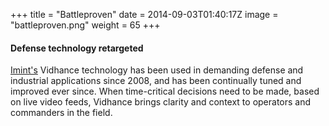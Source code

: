 +++
title = "Battleproven"
date = 2014-09-03T01:40:17Z
image = "battleproven.png"
weight = 65
+++
#### Defense technology retargeted
[Imint's](http://www.imint.se) Vidhance technology has been used in demanding defense and industrial applications since 2008, and has been continually tuned and improved ever since.
When time-critical decisions need to be made, based on live video feeds, Vidhance brings clarity and context to operators and commanders in the field.

